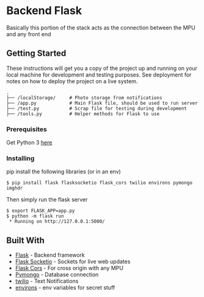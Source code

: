 # Backend Flask

Basically this portion of the stack acts as the connection between the MPU and any front end

## Getting Started

These instructions will get you a copy of the project up and running on your local machine for development and testing purposes. See deployment for notes on how to deploy the project on a live system.

```
.
├── /localStorage/     # Photo storage from notifications
├── /app.py            # Main Flask file, should be used to run server
├── /test.py           # Scrap file for testing during development
├── /tools.py          # Helper methods for Flask to use
```

### Prerequisites

Get Python 3 [here](https://www.python.org/download/releases/3.0/)

### Installing

pip install the following libraries (or in an env)

```shell
$ pip install flask flasksocketio flask_cors twilio environs pymongo imghdr
```

Then simply run the flask server

```
$ export FLASK_APP=app.py
$ python -m flask run
 * Running on http://127.0.0.1:5000/
```

## Built With

* [Flask](http://www.dropwizard.io/1.0.2/docs/) - Backend framework
* [Flask Socketio](https://flask-socketio.readthedocs.io/en/latest/) - Sockets for live web updates
* [Flask Cors](https://flask-cors.readthedocs.io/en/latest/) - For cross origin with any MPU
* [Pymongo](https://maven.apache.org/) - Database connection
* [twilio](https://www.twilio.com/) - Text Notifications
* [environs](https://pypi.org/project/environs/) - env variables for secret stuff
